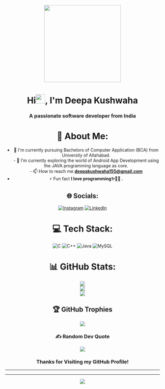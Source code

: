 <div align="center">
<img src="https://i.pinimg.com/originals/9a/68/71/9a68716efc331fcc84e3a4ce5f23d18d.png" height="250px" width="250px"/>
<h1 align="center">Hi<img src="https://raw.githubusercontent.com/MartinHeinz/MartinHeinz/master/wave.gif" width="30px">, I'm Deepa Kushwaha</h1>
<h3 align="center">A passionate software developer from India</h3>


# 💫 About Me:
- 🔭 I'm currently pursuing Bachelors of Computer Application (BCA) from University of Allahabad.<br>- 🌱 I'm currently exploring the world of Android App Development using the JAVA programming language as core.<br>- 📫 How to reach me **deepakushwaha155@gmail.com** <br>
- ⚡ Fun fact **I love programming✨👩‍💻 .**


## 🌐 Socials:
[![Instagram](https://img.shields.io/badge/Instagram-%23E4405F.svg?logo=Instagram&logoColor=white)](https://instagram.com/_deepa_2917) [![LinkedIn](https://img.shields.io/badge/LinkedIn-%230077B5.svg?logo=linkedin&logoColor=white)](https://linkedin.com/in/deepa-kushwaha) 

# 💻 Tech Stack:
![C](https://img.shields.io/badge/c-%2300599C.svg?style=for-the-badge&logo=c&logoColor=white) ![C++](https://img.shields.io/badge/c++-%2300599C.svg?style=for-the-badge&logo=c%2B%2B&logoColor=white) ![Java](https://img.shields.io/badge/java-%23ED8B00.svg?style=for-the-badge&logo=java&logoColor=white) ![MySQL](https://img.shields.io/badge/mysql-%2300f.svg?style=for-the-badge&logo=mysql&logoColor=white)
# 📊 GitHub Stats:
![](https://github-readme-stats.vercel.app/api?username=deepakushwaha17&theme=dark&hide_border=false&include_all_commits=false&count_private=false)<br/>
![](https://github-readme-streak-stats.herokuapp.com/?user=deepakushwaha17&theme=dark&hide_border=false)<br/>
![](https://github-readme-stats.vercel.app/api/top-langs/?username=deepakushwaha17&theme=dark&hide_border=false&include_all_commits=false&count_private=false&layout=compact)

## 🏆 GitHub Trophies
![](https://github-profile-trophy.vercel.app/?username=deepakushwaha17&theme=radical&no-frame=false&no-bg=true&margin-w=4)

### ✍️ Random Dev Quote
![](https://quotes-github-readme.vercel.app/api?type=horizontal&theme=radical)

### Thanks for Visiting my GitHub Profile!

---


---
[![](https://visitcount.itsvg.in/api?id=deepakushwaha17&icon=0&color=0)](https://visitcount.itsvg.in)


<!-- Proudly created with GPRM ( https://gprm.itsvg.in ) -->
